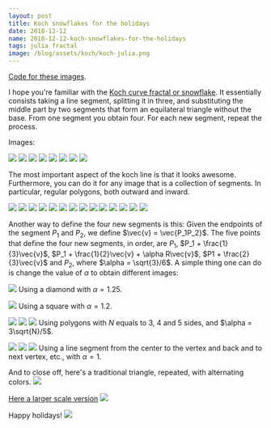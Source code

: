 ```yaml
---
layout: post
title: Koch snowflakes for the holidays
date: 2018-12-12
name: 2018-12-12-koch-snowflakes-for-the-holidays
tags: julia fractal
image: /blog/assets/koch/koch-julia.png
---
```


[Code for these images](https://github.com/abelsiqueira/koch-holidays).

I hope you're familiar with the [Koch curve
fractal or snowflake](https://en.wikipedia.org/wiki/Koch_snowflake).
It essentially consists taking a line segment, splitting it in three, and substituting
the middle part by two segments that form an equilateral triangle without the base.
From one segment you obtain four. For each new segment, repeat the process.

Images:

![]({{site.baseurl}}/assets/koch/line-koch-0.png)
![]({{site.baseurl}}/assets/koch/line-koch-1.png)
![]({{site.baseurl}}/assets/koch/line-koch-2.png)
![]({{site.baseurl}}/assets/koch/line-koch-3.png)
![]({{site.baseurl}}/assets/koch/line-koch-4.png)
![]({{site.baseurl}}/assets/koch/line-koch-5.png)
![]({{site.baseurl}}/assets/koch/line-koch-6.png)
![]({{site.baseurl}}/assets/koch/line-koch-7.png)

The most important aspect of the koch line is that it looks awesome. Furthermore, you
can do it for any image that is a collection of segments. In particular, regular
polygons, both outward and inward.

![]({{site.baseurl}}/assets/koch/polygon-2.png)
![]({{site.baseurl}}/assets/koch/polygon-reverse-2.png)
![]({{site.baseurl}}/assets/koch/polygon-3.png)
![]({{site.baseurl}}/assets/koch/polygon-reverse-3.png)
![]({{site.baseurl}}/assets/koch/polygon-4.png)
![]({{site.baseurl}}/assets/koch/polygon-reverse-4.png)
![]({{site.baseurl}}/assets/koch/polygon-5.png)
![]({{site.baseurl}}/assets/koch/polygon-reverse-5.png)
![]({{site.baseurl}}/assets/koch/polygon-6.png)
![]({{site.baseurl}}/assets/koch/polygon-reverse-6.png)
![]({{site.baseurl}}/assets/koch/polygon-7.png)
![]({{site.baseurl}}/assets/koch/polygon-reverse-7.png)
![]({{site.baseurl}}/assets/koch/polygon-8.png)
![]({{site.baseurl}}/assets/koch/polygon-reverse-8.png)

Another way to define the four new segments is this: Given the endpoints of the segment
$P_1$ and $P_2$, we define $\vec{v} = \vec{P_1P_2}$. The five points that define the
four new segments, in order, are $P_1$, $P_1 + \frac{1}{3}\vec{v}$,
$P_1 + \frac{1}{2}\vec{v} + \alpha R\vec{v}$, $P1 + \frac{2}{3}\vec{v}$ and $P_2$,
where $\alpha = \sqrt{3}/6$.
A simple thing one can do is change the value of $\alpha$ to obtain different images:

![]({{site.baseurl}}/assets/koch/star.png)
Using a diamond with $\alpha = 1.25$.

![]({{site.baseurl}}/assets/koch/reverse-star.png)
Using a square with $\alpha = 1.2$.

![]({{site.baseurl}}/assets/koch/stargon-3.png)
![]({{site.baseurl}}/assets/koch/stargon-4.png)
![]({{site.baseurl}}/assets/koch/stargon-5.png)
Using polygons with $N$ equals to 3, 4 and 5 sides, and $\alpha = 3\sqrt{N}/5$.

![]({{site.baseurl}}/assets/koch/tri-3.png)
![]({{site.baseurl}}/assets/koch/tri-4.png)
![]({{site.baseurl}}/assets/koch/tri-5.png)
Using a line segment from the center to the vertex and back and to next vertex, etc.,
with $\alpha = 1$.

And to close off, here's a traditional triangle, repeated, with alternating colors.
![]({{site.baseurl}}/assets/koch/koch.png)

[Here a larger scale version]({{site.baseurl}}/assets/koch/koch-large.png)
![]({{site.baseurl}}/assets/koch/koch-large.png)

Happy holidays!
![]({{site.baseurl}}/assets/koch/koch-julia.png)
